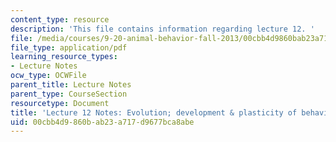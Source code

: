 ```yaml
---
content_type: resource
description: 'This file contains information regarding lecture 12. '
file: /media/courses/9-20-animal-behavior-fall-2013/00cbb4d9860bab23a717d9677bca8abe_MIT9_20F13_Lec12.pdf
file_type: application/pdf
learning_resource_types:
- Lecture Notes
ocw_type: OCWFile
parent_title: Lecture Notes
parent_type: CourseSection
resourcetype: Document
title: 'Lecture 12 Notes: Evolution; development & plasticity of behavior'
uid: 00cbb4d9-860b-ab23-a717-d9677bca8abe
---
```

